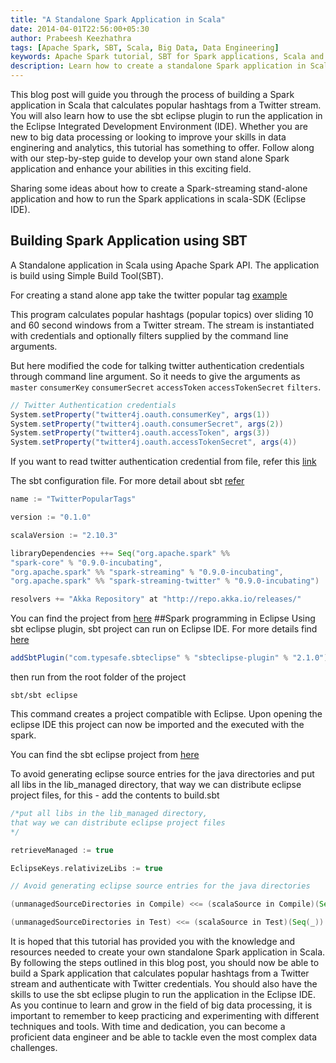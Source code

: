 ```yaml
---
title: "A Standalone Spark Application in Scala"
date: 2014-04-01T22:56:00+05:30
author: Prabeesh Keezhathra
tags: [Apache Spark, SBT, Scala, Big Data, Data Engineering]
keywords: Apache Spark tutorial, SBT for Spark applications, Scala and Spark integration, Big Data analytics with Spark, Spark streaming Twitter example, Eclipse plugin for Spark development, Spark Twitter streaming tutorial, Scala and Spark in Eclipse, Apache Spark Scala example, How to use Spark stream, Creating a standalone Spark application, Spark SBT stand alone examples for beginners, Spark stand alone examples for beginners, Developing Spark applications in Scala, Self contained Spark applications tutorial, Scala and Spark for big data processing, Building Spark applications with SBT, Spark-streaming standalone application tutorial
description: Learn how to create a standalone Spark application in Scala using the Simple Build Tool (SBT) and run it on the Eclipse IDE. This tutorial covers building a Spark application to calculate popular hashtags over sliding windows from a Twitter stream and authenticating with Twitter credentials. Also provide instructions for using the sbt eclipse plugin to run a sbt project in Eclipse. Follow the step-by-step guide to develop your own Spark application and improve your skills in data engineering and analytics.
---
```

This blog post will guide you through the process of building a Spark application in Scala that calculates popular hashtags from a Twitter stream. You will also learn how to use the sbt eclipse plugin to run the application in the Eclipse Integrated Development Environment (IDE). Whether you are new to big data processing or looking to improve your skills in data enginering and analytics, this tutorial has something to offer. Follow along with our step-by-step guide to develop your own stand alone Spark application and enhance your abilities in this exciting field.

Sharing  some ideas about how to create a Spark-streaming stand-alone application and how to run the Spark applications in scala-SDK (Eclipse IDE).

## Building Spark Application using SBT 
A Standalone application in Scala using Apache Spark API. The application is build using Simple Build Tool(SBT). 

For  creating a stand alone app take the twitter popular tag [example](https://github.com/apache/spark/blob/branch-0.9/examples/src/main/scala/org/apache/spark/streaming/examples/TwitterPopularTags.scala)

This program calculates popular hashtags (popular topics) over sliding 10 and 60 second windows from a Twitter stream. The stream is instantiated with credentials and optionally filters supplied by the command line arguments.

But here modified the code for talking twitter authentication credentials through command line argument. So it needs to give the arguments as <!--more--> `master` `consumerKey` `consumerSecret` `accessToken` `accessTokenSecret` `filters`.
```Scala
// Twitter Authentication credentials  
System.setProperty("twitter4j.oauth.consumerKey", args(1))  
System.setProperty("twitter4j.oauth.consumerSecret", args(2))  
System.setProperty("twitter4j.oauth.accessToken", args(3))  
System.setProperty("twitter4j.oauth.accessTokenSecret", args(4))  
``` 
If you want to read twitter authentication credential from file, refer this [link](https://github.com/pwendell/spark-twitter-collection/blob/master/TwitterUtils.scala)

The sbt configuration file. For more detail about sbt [refer](http://www.scala-sbt.org/release/docs/Getting-Started/Setup.html)
```Scala
name := "TwitterPopularTags" 

version := "0.1.0" 

scalaVersion := "2.10.3" 

libraryDependencies ++= Seq("org.apache.spark" %% 
"spark-core" % "0.9.0-incubating", 
"org.apache.spark" %% "spark-streaming" % "0.9.0-incubating", 
"org.apache.spark" %% "spark-streaming-twitter" % "0.9.0-incubating")

resolvers += "Akka Repository" at "http://repo.akka.io/releases/"
```
You can find the project from [here](https://github.com/prabeesh/SparkTwitterAnalysis/tree/0.1.0)
##Spark programming in Eclipse
Using sbt eclipse plugin, sbt project can run on Eclipse IDE.  For more details find [here](https://github.com/typesafehub/sbteclipse)
```Scala
addSbtPlugin("com.typesafe.sbteclipse" % "sbteclipse-plugin" % "2.1.0")
```
then run from the root folder of the project
```
sbt/sbt eclipse
```
This command  creates a project compatible with Eclipse. Upon opening the eclipse IDE this project can now be imported and the executed with the spark.

You can find the sbt eclipse project from [here](https://github.com/prabeesh/SparkTwitterAnalysis/tree/0.2.0)

To avoid generating eclipse source entries for the java directories and put all libs in the lib_managed directory, that way we can distribute eclipse project files, for this - add the contents to build.sbt
```Scala
/*put all libs in the lib_managed directory, 
that way we can distribute eclipse project files
*/

retrieveManaged := true

EclipseKeys.relativizeLibs := true

// Avoid generating eclipse source entries for the java directories

(unmanagedSourceDirectories in Compile) <<= (scalaSource in Compile)(Seq(_))

(unmanagedSourceDirectories in Test) <<= (scalaSource in Test)(Seq(_))  
```

It is hoped that this tutorial has provided you with the knowledge and resources needed to create your own standalone Spark application in Scala. By following the steps outlined in this blog post, you should now be able to build a Spark application that calculates popular hashtags from a Twitter stream and authenticate with Twitter credentials. You should also have the skills to use the sbt eclipse plugin to run the application in the Eclipse IDE. As you continue to learn and grow in the field of big data processing, it is important to remember to keep practicing and experimenting with different techniques and tools. With time and dedication, you can become a proficient data engineer and be able to tackle even the most complex data challenges.
